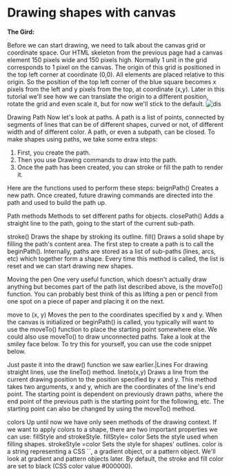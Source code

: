 # Drawing shapes with canvas
**The Gird:**
 
Before we can start drawing, we need to talk about the canvas grid or coordinate space. Our HTML skeleton from the previous page had a canvas element 150 pixels wide and 150 pixels high.
Normally 1 unit in the grid corresponds to 1 pixel on the canvas. The origin of this grid is positioned in the top left corner at coordinate (0,0). All elements are placed relative to this origin. So the position of the top left corner of the blue square becomes x pixels from the left and y pixels from the top, at coordinate (x,y). Later in this tutorial we'll see how we can translate the origin to a different position, rotate the grid and even scale it, but for now we'll stick to the default.
![dis](https://developer.mozilla.org/en-US/docs/Web/API/Canvas_API/Tutorial/Drawing_shapes/canvas_default_grid.png)

Drawing Path
Now let's look at paths. A path is a list of points, connected by segments of lines that can be of different shapes, curved or not, of different width and of different color. A path, or even a subpath, can be closed. To make shapes using paths, we take some extra steps:
1. First, you create the path.
2. Then you use Drawing commands to draw into the path.
3. Once the path has been created, you can stroke or fill the path to render it.

Here are the functions used to perform these steps:
beignPath()
Creates a new path. Once created, future drawing commands are directed into the path and used to build the path up.

Path methods
Methods to set different paths for objects.
closePath()
Adds a straight line to the path, going to the start of the current sub-path.

stroke()
Draws the shape by stroking its outline.
fill()
Draws a solid shape by filling the path's content area.
The first step to create a path is to call the beginPath(). Internally, paths are stored as a list of sub-paths (lines, arcs, etc) which together form a shape. Every time this method is called, the list is reset and we can start drawing new shapes.

Moving the pen
One very useful function, which doesn't actually draw anything but becomes part of the path list described above, is the moveTo() function. You can probably best think of this as lifting a pen or pencil from one spot on a piece of paper and placing it on the next.

move to (x, y)
Moves the pen to the coordinates specified by x and y.
When the canvas is initialized or beginPath() is called, you typically will want to use the moveTo() function to place the starting point somewhere else. We could also use moveTo() to draw unconnected paths. Take a look at the smiley face below.
To try this for yourself, you can use the code snippet below. 

Just paste it into the draw() function we saw earlier.|Lines
For drawing straight lines, use the lineTo() method.
lineto(x,y)
Draws a line from the current drawing position to the position specified by x and y.
This method takes two arguments, x and y, which are the coordinates of the line's end point. The starting point is dependent on previously drawn paths, where the end point of the previous path is the starting point for the following, etc. The starting point can also be changed by using the moveTo() method.

colors
Up until now we have only seen methods of the drawing context. If we want to apply colors to a shape, there are two important properties we can use: fillStyle and strokeStyle.
fillStyle= color
Sets the style used when filling shapes.
strokeStyle =color
Sets the style for shapes' outlines.
color is a string representing a CSS \`<color>`, a gradient object, or a pattern object. We'll look at gradient and pattern objects later. By default, the stroke and fill color are set to black (CSS color value #000000).